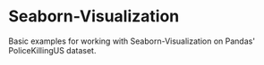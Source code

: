 # Seaborn-Visualization
Basic examples for working with Seaborn-Visualization on Pandas' PoliceKillingUS dataset.
